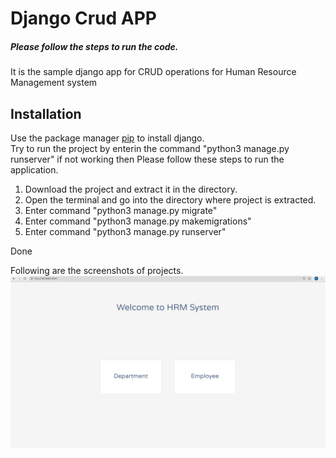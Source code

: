 # Django Crud APP
<h5>Please follow the steps to run the code.</h5>

It is the sample django app for CRUD operations for Human Resource Management system

## Installation

Use the package manager [pip](https://pip.pypa.io/en/stable/) to install django.\
Try to run the project by enterin the command "python3 manage.py runserver" if not working then
Please follow these steps to run the application.

1) Download the project and extract it in the directory.
2) Open the terminal and go into the directory where project is extracted.
3) Enter command "python3 manage.py migrate"
4) Enter command "python3 manage.py makemigrations"
5) Enter command "python3 manage.py runserver" 

Done

Following are the screenshots of projects.
![](screenshots/1.png)
